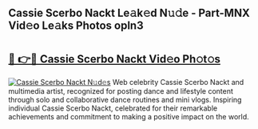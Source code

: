 ## Cassie Scerbo Nackt Le𝚊k𝚎d N𝚞𝚍e - Part-MNX Vid𝚎o Le𝚊ks Photos opln3

# <h2><a href="http://fb7m1i.evod.top/?m=Cassie+Scerbo+Nackt">🔗 👉🔴 Cassie Scerbo Nackt Vid𝚎o Ph𝚘t𝚘s</a></h2>

[![Cassie Scerbo Nackt N𝚞d𝚎s](https://i.imgur.com/8V9OHl7.gif)](http://fb7m1i.evod.top/?m=Cassie+Scerbo+Nackt)
Web celebrity Cassie Scerbo Nackt and multimedia artist, recognized for posting dance and lifestyle content through solo and collaborative dance routines and mini vlogs. Inspiring individual Cassie Scerbo Nackt, celebrated for their remarkable achievements and commitment to making a positive impact on the world. 
